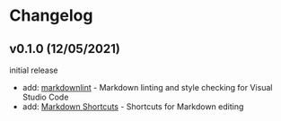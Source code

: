 # Changelog

## v0.1.0 (12/05/2021)

initial release

- add: [markdownlint](https://marketplace.visualstudio.com/items?itemName=DavidAnson.vscode-markdownlint) - Markdown linting and style checking for Visual Studio Code
- add: [Markdown Shortcuts](https://marketplace.visualstudio.com/items?itemName=mdickin.markdown-shortcuts) - Shortcuts for Markdown editing
